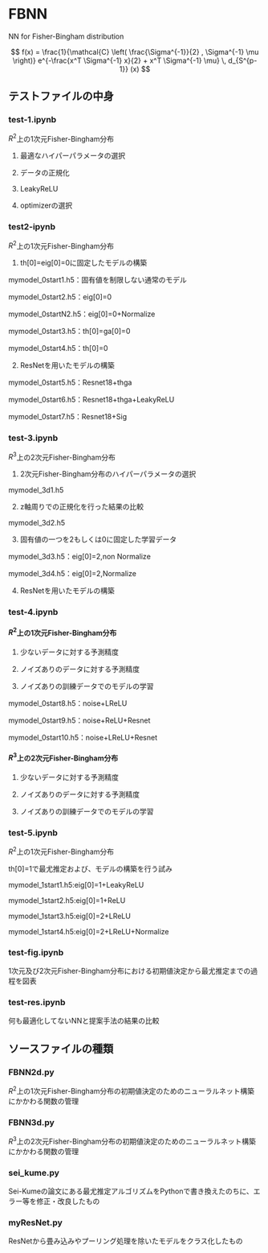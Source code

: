# FBNN
NN for Fisher-Bingham distribution

$$
    f(x) =
        \frac{1}{\mathcal{C} \left( \frac{\Sigma^{-1}}{2} , \Sigma^{-1} \mu \right)}
        e^{-\frac{x^T \Sigma^{-1} x}{2} + x^T \Sigma^{-1} \mu}
        \, d_{S^{p-1}} (x)
$$


<!--  -->
## テストファイルの中身
### test-1.ipynb
$R^{2}$上の1次元Fisher-Bingham分布

1. 最適なハイパーパラメータの選択

2. データの正規化

3. LeakyReLU

4. optimizerの選択


### test2-ipynb
$R^{2}$上の1次元Fisher-Bingham分布

1. th[0]=eig[0]=0に固定したモデルの構築

mymodel_0start1.h5：固有値を制限しない通常のモデル

mymodel_0start2.h5：eig[0]=0

mymodel_0startN2.h5：eig[0]=0+Normalize

mymodel_0start3.h5：th[0]=ga[0]=0

mymodel_0start4.h5：th[0]=0

2. ResNetを用いたモデルの構築

mymodel_0start5.h5：Resnet18+thga

mymodel_0start6.h5：Resnet18+thga+LeakyReLU

mymodel_0start7.h5：Resnet18+Sig


### test-3.ipynb
$R^{3}$上の2次元Fisher-Bingham分布

1. 2次元Fisher-Bingham分布のハイパーパラメータの選択

mymodel_3d1.h5
<!-- ：最適な選択でのモデル -->

2. z軸周りでの正規化を行った結果の比較

mymodel_3d2.h5

3. 固有値の一つを2もしくは0に固定した学習データ

mymodel_3d3.h5：eig[0]=2,non Normalize

mymodel_3d4.h5：eig[0]=2,Normalize

4. ResNetを用いたモデルの構築


### test-4.ipynb
#### $R^{2}$上の1次元Fisher-Bingham分布
1. 少ないデータに対する予測精度

2. ノイズありのデータに対する予測精度

3. ノイズありの訓練データでのモデルの学習

mymodel_0start8.h5：noise+LReLU

mymodel_0start9.h5：noise+ReLU+Resnet

mymodel_0start10.h5：noise+LReLU+Resnet

#### $R^{3}$上の2次元Fisher-Bingham分布
1. 少ないデータに対する予測精度

2. ノイズありのデータに対する予測精度

3. ノイズありの訓練データでのモデルの学習


### test-5.ipynb
$R^{2}$上の1次元Fisher-Bingham分布

th[0]=1で最尤推定および、モデルの構築を行う試み

mymodel_1start1.h5:eig[0]=1+LeakyReLU

mymodel_1start2.h5:eig[0]=1+ReLU

mymodel_1start3.h5:eig[0]=2+LReLU

mymodel_1start4.h5:eig[0]=2+LReLU+Normalize


### test-fig.ipynb
1次元及び2次元Fisher-Bingham分布における初期値決定から最尤推定までの過程を図表


### test-res.ipynb
何も最適化してないNNと提案手法の結果の比較


<!--  -->
## ソースファイルの種類
### FBNN2d.py
$R^{2}$上の1次元Fisher-Bingham分布の初期値決定のためのニューラルネット構築にかかわる関数の管理

### FBNN3d.py
$R^{3}$上の2次元Fisher-Bingham分布の初期値決定のためのニューラルネット構築にかかわる関数の管理

### sei_kume.py
Sei-Kumeの論文にある最尤推定アルゴリズムをPythonで書き換えたのちに、エラー等を修正・改良したもの

### myResNet.py
ResNetから畳み込みやプーリング処理を除いたモデルをクラス化したもの